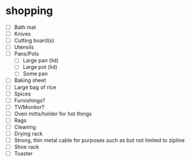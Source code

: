 # shopping

- [ ] Bath mat
- [ ] Knives
- [ ] Cutting board(s)
- [ ] Utensils
- [ ] Pans/Pots
  - [ ] Large pan (lid)
  - [ ] Large pot (lid)
  - [ ] Some pan
- [ ] Baking sheet
- [ ] Large bag of rice
- [ ] Spices
- [ ] Furnishings?
- [ ] TV/Monitor?
- [ ] Oven mitts/holder for hot things
- [ ] Rags
- [ ] Cleaning
- [ ] Drying rack
- [ ] Strong, thin metal cable for purposes such as but not limited to zipline
- [ ] Shoe rack
- [ ] Toaster
